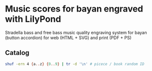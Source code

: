 # Music scores for bayan engraved with LilyPond

Stradella bass and free bass music quality engraving system for bayan (button
accordion) for web (HTML + SVG) and print (PDF + PS)

## Catalog

``` bash
shuf -ern 4 {a..z} {0..9} | tr -d '\n' # picece / book random ID
```
